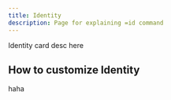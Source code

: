 ```yaml
---
title: Identity
description: Page for explaining =id command
---
```


Identity card desc here

## How to customize Identity

haha
